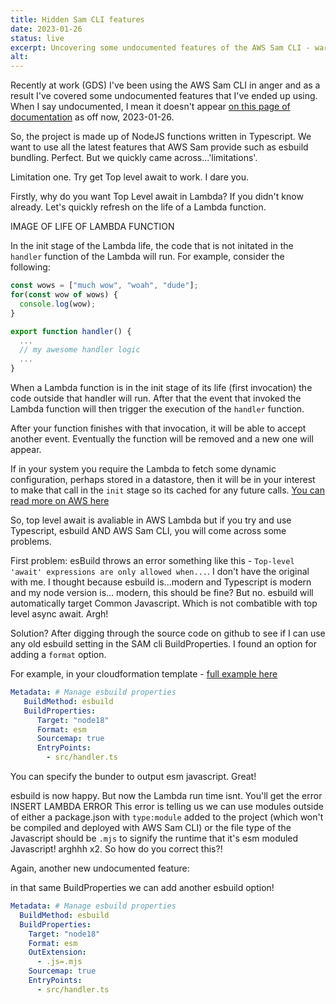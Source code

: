 ```yaml
---
title: Hidden Sam CLI features
date: 2023-01-26
status: live
excerpt: Uncovering some undocumented features of the AWS Sam CLI - warning these might be subject to change.
alt:
---
```


Recently at work (GDS) I've been using the AWS Sam CLI in anger and as a result I've covered some undocumented features that I've ended up using. When I say undocumented, I mean it doesn't appear [on this page of documentation](https://docs.aws.amazon.com/serverless-application-model/latest/developerguide/serverless-sam-cli-using-build-typescript.html) as off now, 2023-01-26.

So, the project is made up of NodeJS functions written in Typescript. We want to use all the latest features that AWS Sam provide such as esbuild bundling. Perfect. But we quickly came across...'limitations'.

Limitation one. Try get Top level await to work. I dare you.

Firstly, why do you want Top Level await in Lambda? If you didn't know already. Let's quickly refresh on the life of a Lambda function.

IMAGE OF LIFE OF LAMBDA FUNCTION

In the init stage of the Lambda life, the code that is not initated in the `handler` function of the Lambda will run. For example, consider the following:

```Javascript
const wows = ["much wow", "woah", "dude"];
for(const wow of wows) {
  console.log(wow);
}

export function handler() {
  ...
  // my awesome handler logic
  ...
}
```

When a Lambda function is in the init stage of its life (first invocation) the code outside that handler will run. After that the event that invoked the Lambda function will then trigger the execution of the `handler` function.

After your function finishes with that invocation, it will be able to accept another event. Eventually the function will be removed and a new one will appear.

If in your system you require the Lambda to fetch some dynamic configuration, perhaps stored in a datastore, then it will be in your interest to make that call in the `init` stage so its cached for any future calls. [You can read more on AWS here](https://aws.amazon.com/blogs/compute/using-node-js-es-modules-and-top-level-await-in-aws-lambda/)

So, top level await is avaliable in AWS Lambda but if you try and use Typescript, esbuild AND AWS Sam CLI, you will come across some problems.

First problem: esBuild throws an error something like this - `Top-level 'await' expressions are only allowed when...`. I don't have the original with me. I thought because esbuild is...modern and Typescript is modern and my node version is... modern, this should be fine? But no. esbuild will automatically target Common Javascript. Which is not combatible with top level async await. Argh!

Solution? After digging through the source code on github to see if I can use any old esbuild setting in the SAM cli BuildProperties. I found an option for adding a `format` option.

For example, in your cloudformation template - [full example here](https://github.com/MattBidewell/sam-cli-esbuild-top-level-await/blob/main/template.yaml)
```yaml
Metadata: # Manage esbuild properties
   BuildMethod: esbuild
   BuildProperties:
      Target: "node18"
      Format: esm
      Sourcemap: true
      EntryPoints:
        - src/handler.ts
```

You can specify the bunder to output esm javascript. Great!

esbuild is now happy. But now the Lambda run time isnt. You'll get the error INSERT LAMBDA ERROR
This error is telling us we can use modules outside of either a package.json with `type:module` added to the project (which won't be compiled and deployed with AWS Sam CLI) or the file type of the Javascript should be `.mjs` to signify the runtime that it's esm moduled Javascript! arghhh x2. So how do you correct this?!

Again, another new undocumented feature:

in that same BuildProperties we can add another esbuild option!
```yaml
Metadata: # Manage esbuild properties
  BuildMethod: esbuild
  BuildProperties:
    Target: "node18"
    Format: esm
    OutExtension:
      - .js=.mjs
    Sourcemap: true
    EntryPoints:
      - src/handler.ts
```